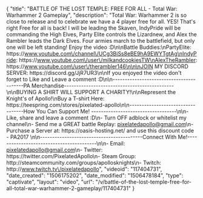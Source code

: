 {
    "title": "BATTLE OF THE LOST TEMPLE: FREE FOR ALL - Total War: Warhammer 2 Gameplay",
    "description": "Total War: Warhammer 2 is so close to release and to celebrate we have a 4 player free for all. YES! That's right Free for all is back! I will be leading the Skaven, IndyPride will be commanding the High Elves, Party Elite controls the Lizardnew, and Alex the Rambler leads the Dark Elves. Four armies march to the battlefield, but only one will be left standing! Enjoy the video :D\n\nBattle Buddies:\nPartyElite: https:\/\/www.youtube.com\/channel\/UCg3BiSs8eBE9hA9EWYTgtAg\nIndyPride: https:\/\/www.youtube.com\/user\/milkandcookiesTW\nAlexTheRambler: https:\/\/www.youtube.com\/user\/therambler146\n\n\nJOIN MY DISCORD SERVER: https:\/\/discord.gg\/JjR7UR3\n\nIf you enjoyed the video don't forget to Like and Leave a comment :D\n\n-----------------------------------------PA Merchandise---------------------------------------------\n\nBUYING A SHIRT WILL SUPPORT A CHARITY!\n\nRepresent the Knight's of Apollo!\nBuy a T-shirt Here: https:\/\/teespring.com\/stores\/pixelated-apollo\n\n----------------------------------How You Can Support Me! -----------------------------------\n\n- Like, share and leave a comment :D\n- Turn OFF adblock or whitelist my channel\n- Send me a GREAT battle Replay: pixelatedapollo@gmail.com\n- Purchase a Server at: https:\/\/oasis-hosting.net\/ and use this discount code - PA2017 \n\n------------------------------------------Connect With Me!-----------------------------------------\n\n- Email: pixelatedapollo@gmail.com\n- Twitter: https:\/\/twitter.com\/PixelatedApollo\n- Steam Group:  http:\/\/steamcommunity.com\/groups\/apollosknights\n- Twitch: http:\/\/www.twitch.tv\/pixelatedapollo",
    "videoid": "117404731",
    "date_created": "1506175202",
    "date_modified": "1506478184",
    "type": "captivate",
    "layout": "video",
    "url": "\/v\/battle-of-the-lost-temple-free-for-all-total-war-warhammer-2-gameplay\/117404731"
}